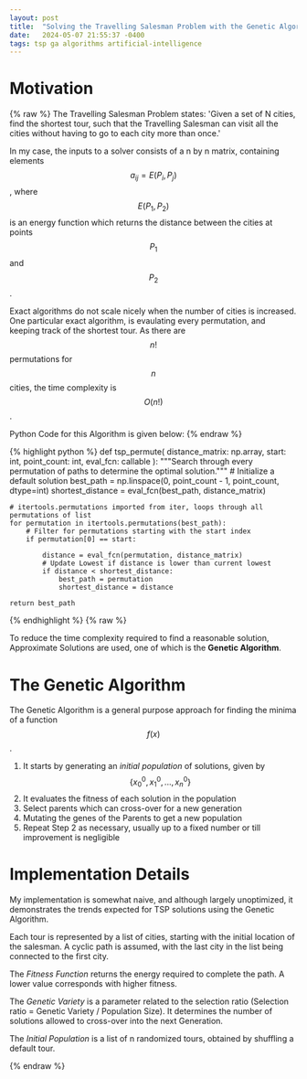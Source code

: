 ```yaml
---
layout: post
title:  "Solving the Travelling Salesman Problem with the Genetic Algorithm"
date:   2024-05-07 21:55:37 -0400
tags: tsp ga algorithms artificial-intelligence
---
```


# Motivation

{% raw %}
The Travelling Salesman Problem states: 
'Given a set of N cities, find the shortest tour, such that
the Travelling Salesman can visit all the cities without 
having to go to each city more than once.'

In my case, the inputs to a solver consists of a n by n matrix, containing 
elements $$a_{ij} = E(P_i, P_j)$$, where $$E(P_1,P_2)$$ is an energy function 
which returns the distance between the cities at points $$P_1$$ and $$P_2$$.

Exact algorithms do not scale nicely when the number of cities is 
increased. One particular exact algorithm, is evaulating every 
permutation, and keeping track of the shortest tour. As there are 
$$n!$$ permutations for $$n$$ cities, the time complexity is $$O(n!)$$.

Python Code for this Algorithm is given below:
{% endraw %}

{% highlight python %}
def tsp_permute(
    distance_matrix: np.array, start: int, point_count: int, eval_fcn: callable
):
    """Search through every permutation of paths to determine the optimal solution."""
    # Initialize a default solution
    best_path = np.linspace(0, point_count - 1, point_count, dtype=int)
    shortest_distance = eval_fcn(best_path, distance_matrix)

    # itertools.permutations imported from iter, loops through all permutations of list
    for permutation in itertools.permutations(best_path):
        # Filter for permutations starting with the start index
        if permutation[0] == start:

            distance = eval_fcn(permutation, distance_matrix)
            # Update Lowest if distance is lower than current lowest
            if distance < shortest_distance:
                best_path = permutation
                shortest_distance = distance

    return best_path
{% endhighlight %}
{% raw %}

To reduce the time complexity required to find a reasonable solution, 
Approximate Solutions are used, one of which is the **Genetic Algorithm**.

# The Genetic Algorithm

The Genetic Algorithm is a general purpose approach for finding the minima 
of a function $$f(x)$$. 

1. It starts by generating an *initial population* of solutions, given by 
$$ \{ x_0^0, x_1^0, ..., x_n^0 \} $$
2. It evaluates the fitness of each solution in the population
3. Select parents which can cross-over for a new generation
4. Mutating the genes of the Parents to get a new population
5. Repeat Step 2 as necessary, usually up to a fixed number or till improvement is negligible

# Implementation Details

My implementation is somewhat naive, and although largely unoptimized, it demonstrates the 
trends expected for TSP solutions using the Genetic Algorithm. 

Each tour is represented by a list of cities, starting with the initial location of the salesman. 
A cyclic path is assumed, with the last city in the list being connected to the first city.

The *Fitness Function* returns the energy required to complete the path. A lower value corresponds 
with higher fitness. 

The *Genetic Variety* is a parameter related to the selection ratio 
(Selection ratio = Genetic Variety / Population Size). It determines the number of solutions 
allowed to cross-over into the next Generation.

The *Initial Population* is a list of n randomized tours, obtained by shuffling a default tour.

{% endraw %}